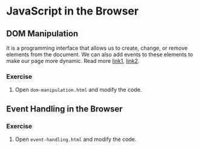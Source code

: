 # JavaScript in the Browser

## DOM Manipulation

It is a programming interface that allows us to create, change, or remove elements from the document. We can also add events to these elements to make our page more dynamic. Read more [link1](https://www.freecodecamp.org/news/what-is-the-dom-document-object-model-meaning-in-javascript/), [link2](https://developer.mozilla.org/en-US/docs/Web/API/Document).

### Exercise

1. Open `dom-manipulation.html` and modify the code.

## Event Handling in the Browser

### Exercise

1. Open `event-handling.html` and modify the code.
